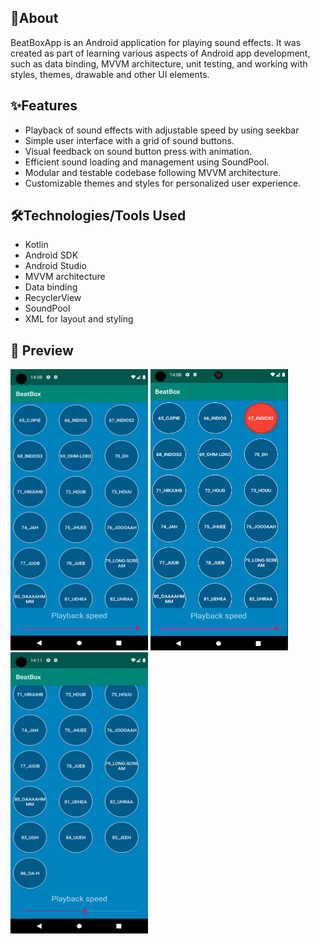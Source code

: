## 📝About
BeatBoxApp is an Android application for playing sound effects. It was created as part of learning various aspects of Android app development, such as data binding, MVVM architecture, unit testing, and working with styles, themes, drawable and other UI elements.


## ✨Features
- Playback of sound effects with adjustable speed by using seekbar
- Simple user interface with a grid of sound buttons.
- Visual feedback on sound button press with animation.
- Efficient sound loading and management using SoundPool.
- Modular and testable codebase following MVVM architecture.
- Customizable themes and styles for personalized user experience.

## 🛠️Technologies/Tools Used
- Kotlin
- Android SDK
- Android Studio
- MVVM architecture
- Data binding
- RecyclerView
- SoundPool
- XML for layout and styling


## 👀 Preview
<img src="https://github.com/DenysChaplanov/BeatBox/blob/main/preview/screen1.png" width="220" height="450">  <img src="https://github.com/DenysChaplanov/BeatBox/blob/main/preview/screen2.PNG" width="220" height="450"> <img src="https://github.com/DenysChaplanov/BeatBox/blob/main/preview/screen3.png" width="220" height="450">

